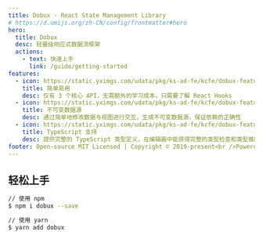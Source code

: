 ```yaml
---
title: Dobux - React State Management Library
# https://d.umijs.org/zh-CN/config/frontmatter#hero
hero:
  title: Dobux
  desc: 轻量级响应式数据流框架
  actions:
    - text: 快速上手
      link: /guide/getting-started
features:
  - icon: https://static.yximgs.com/udata/pkg/ks-ad-fe/kcfe/dobux-feature-simple.png
    title: 简单易用
    desc: 仅有 3 个核心 API，无需额外的学习成本，只需要了解 React Hooks
  - icon: https://static.yximgs.com/udata/pkg/ks-ad-fe/kcfe/dobux-feature-immutable.png
    title: 不可变数据源
    desc: 通过简单地修改数据与视图进行交互，生成不可变数据源，保证依赖的正确性
  - icon: https://static.yximgs.com/udata/pkg/ks-ad-fe/kcfe/dobux-feature-ts.png
    title: TypeScript 支持
    desc: 提供完整的 TypeScript 类型定义，在编辑器中能获得完整的类型检查和类型推断
footer: Open-source MIT Licensed | Copyright © 2019-present<br />Powered by [kcfe](https://github.com/kcfe)
---
```


## 轻松上手

```bash
// 使用 npm
$ npm i dobux --save

// 使用 yarn
$ yarn add dobux
```

<!--
## 开发团队

<table>
  <tbody>
    <tr>
      <td align="center">
        <a target="_blank" href="https://github.com/alibaba/ice">
          <img
            width="32"
            src="https://img.alicdn.com/tfs/TB1Jd.tb79l0K4jSZFKXXXFjpXa-482-264.png"
          />
          <br>
          <strong>icejs</strong>
        </a>
      </td>
      <td align="center">
        <a target="_blank" href="https://github.com/umijs/umi">
          <img
            width="32"
            style="vertical-align: -0.32em; margin-right: 8px;"
            src="https://img.alicdn.com/tfs/TB1fhqaLAT2gK0jSZFkXXcIQFXa-132-130.png"
          />
          <br>
          <strong>UmiJS</strong>
        </a>
      </td>
       <td align="center">
        <a target="_blank" href="https://www.alisports.com/">
          <img
            width="32"
            style="vertical-align: -0.32em; margin-right: 8px;"
            src="https://gw.alicdn.com/tfs/TB13XKjLuL2gK0jSZFmXXc7iXXa-205-59.png"
          />
          <br>
          <strong>阿里体育</strong>
        </a>
      </td>
    </tr>
  </tbody>
</table>

## 👥 反馈与共建

<img src="https://raw.githubusercontent.com/alibaba/hooks/master/dingtalk.jpg" width="300" /> -->
